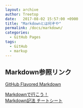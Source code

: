 ```yaml
---
layout: archive
author: Treetop
date:   2017-08-02 15:57:00 +0900
title: "Markdownとは何ぞや"
permalink: /docs/markdown/
categories:
  - GitHub Pages
tags:
  - GitHub
  - markup
---
```

## Markdown参照リンク
[GitHub Flavored Markdown](https://guides.github.com/features/mastering-markdown/)

[Markdownで行こう！](https://gist.github.com/wate/7072365)  
[Markdown記法 チートシート](https://gist.github.com/mignonstyle/083c9e1651d7734f84c99b8cf49d57fa)
